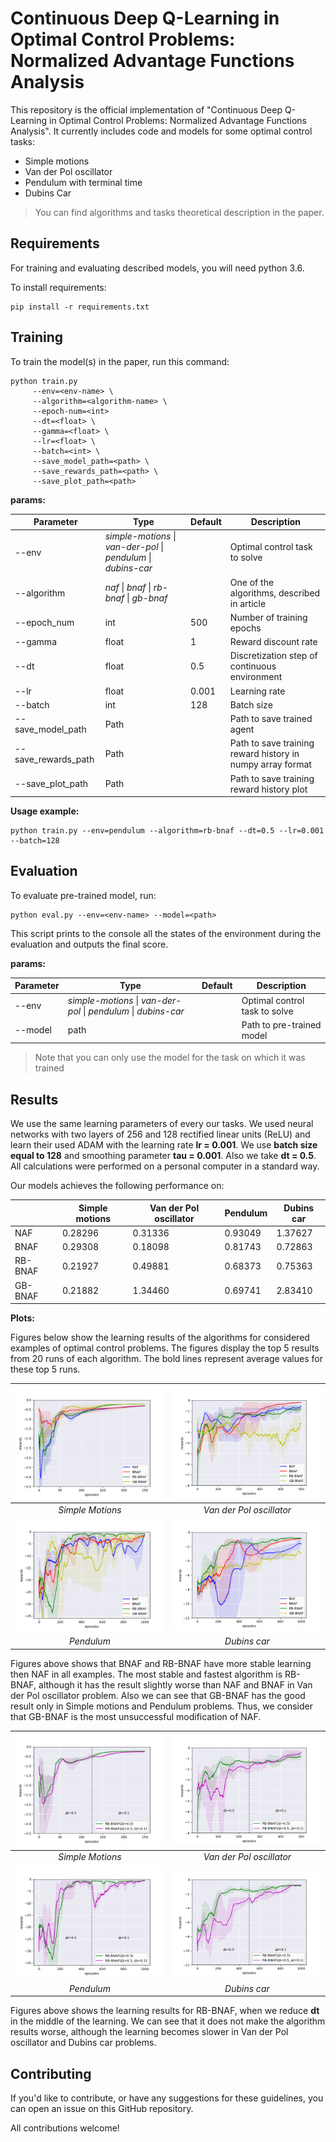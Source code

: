 # Continuous Deep Q-Learning in Optimal Control Problems: Normalized Advantage Functions Analysis
This repository is the official implementation of "Continuous Deep Q-Learning in Optimal Control
Problems: Normalized Advantage Functions Analysis".
It currently includes code and models for some optimal control tasks:

- Simple motions
- Van der Pol oscillator
- Pendulum with terminal time
- Dubins Car

> You can find algorithms and tasks theoretical description in the paper.

## Requirements
For training and evaluating described models, you will need python 3.6.

To install requirements:

```
pip install -r requirements.txt
```

## Training

To train the model(s) in the paper, run this command:

```
python train.py 
     --env=<env-name> \
     --algorithm=<algorithm-name> \
     --epoch-num=<int>
     --dt=<float> \
     --gamma=<float> \
     --lr=<float> \
     --batch=<int> \
     --save_model_path=<path> \
     --save_rewards_path=<path> \
     --save_plot_path=<path>
```

**params:**

| Parameter | Type | Default | Description |
|-----------|------------|---------|-------------|
| --env    |*simple-motions* &#124; *van-der-pol* &#124; *pendulum* &#124; *dubins-car*| | Optimal control task to solve
|--algorithm|*naf* &#124; *bnaf* &#124; *rb-bnaf* &#124; *gb-bnaf* |           | One of the algorithms, described in article
|--epoch_num| int   | 500           | Number of training epochs
|--gamma    | float | 1            | Reward discount rate
|--dt       | float | 0.5          | Discretization step of continuous environment
|--lr       | float | 0.001        | Learning rate
|--batch    | int | 128          | Batch size
|--save_model_path| Path | | Path to save trained agent
|--save_rewards_path| Path | | Path to save training reward history in numpy array format
|--save_plot_path   | Path | | Path to save training reward history plot

**Usage example:**
```
python train.py --env=pendulum --algorithm=rb-bnaf --dt=0.5 --lr=0.001 --batch=128
```


## Evaluation

To evaluate pre-trained model, run:

```eval
python eval.py --env=<env-name> --model=<path>
```

This script prints to the console all the states of the environment during the evaluation and outputs the final score.

**params:**

| Parameter | Type | Default | Description |
|-----------|------------|---------|-------------|
| --env    |*simple-motions* &#124; *van-der-pol* &#124; *pendulum* &#124; *dubins-car*| | Optimal control task to solve
|--model    |path |                 | Path to pre-trained model

> Note that you can only use the model for the task on which it was trained


## Results
We use the same learning parameters of every our tasks. 
We used neural networks with two layers of 256 and 128 rectified linear units (ReLU) and learn their used ADAM with the learning rate **lr = 0.001**.
We use **batch size equal to 128** and smoothing parameter **tau = 0.001**.
Also we take **dt = 0.5**. All calculations were performed on a personal computer in a standard way.


Our models achieves the following performance on:

|                    | Simple motions  | Van der Pol oscillator | Pendulum | Dubins car |
| ------------------ |---------------- | ---------------------- | --------- | --------- |
| NAF                |     0.28296     |         0.31336        |  0.93049  |  1.37627  |
| BNAF               |     0.29308     |         0.18098        |  0.81743  |  0.72863  |
| RB-BNAF            |     0.21927     |         0.49881        |  0.68373  |  0.75363  |
| GB-BNAF            |     0.21882     |         1.34460        |  0.69741  |  2.83410  |

**Plots:**

Figures below show the learning results of the algorithms for considered examples of optimal control problems.
The figures display the top 5 results from 20 runs of each algorithm.
The bold lines represent average values for these top 5 runs.

| ![simple-motions](plots/simple-motions.png) | ![van-der-pol](plots/van-der-pol.png) |
|:----:|:----:|
|  *Simple Motions* | *Van der Pol oscillator* |
| ![pendulum](plots/pendulum.png) | ![dubins-car](plots/dubins-car.png) |
|  *Pendulum* | *Dubins car* |

Figures above shows that BNAF and RB-BNAF have more stable learning then NAF in all examples.
The most stable and fastest algorithm is RB-BNAF,
although it has the result slightly worse than NAF and BNAF in Van der Pol oscillator problem.
Also we can see that GB-BNAF has the good result only in Simple motions and Pendulum problems.
Thus, we consider that GB-BNAF is the most unsuccessful modification of NAF.

| ![simple-motions](plots/simple-motions_dt_reduced.png) | ![van-der-pol](plots/van-der-pol_dt_reduced.png) |
|:----:|:----:|
|  *Simple Motions* | *Van der Pol oscillator* |
| ![pendulum](plots/pendulum_dt_reduced.png) | ![dubins-car](plots/dubins-car_dt_reduced.png) |
|  *Pendulum* | *Dubins car* |

 
Figures above shows the learning results for RB-BNAF, when we reduce **dt** in the middle of the learning.
We can see that it does not make the algorithm results worse,
although the learning becomes slower in Van der Pol oscillator and Dubins car problems.

## Contributing
If you'd like to contribute, or have any suggestions for these guidelines, you can open an issue on this GitHub repository.

All contributions welcome!